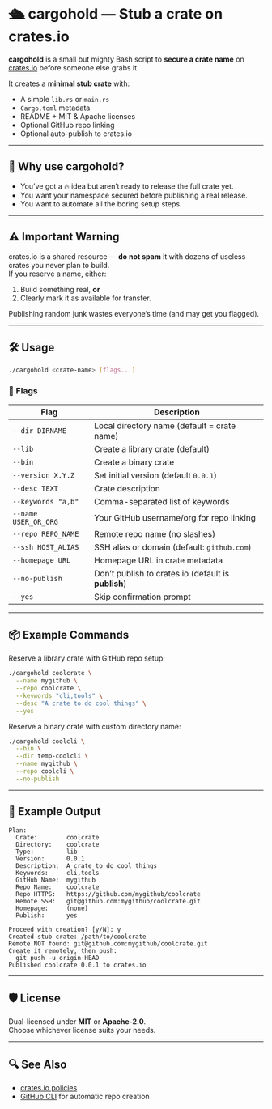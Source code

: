 # 🛳️ cargohold — Stub a crate on crates.io

**cargohold** is a small but mighty Bash script to **secure a crate name** on [crates.io](https://crates.io) before someone else grabs it.

It creates a **minimal stub crate** with:
- A simple `lib.rs` or `main.rs`
- `Cargo.toml` metadata
- README + MIT & Apache licenses
- Optional GitHub repo linking
- Optional auto-publish to crates.io

---

## 🧩 Why use cargohold?
- You’ve got a 🔥 idea but aren’t ready to release the full crate yet.
- You want your namespace secured before publishing a real release.
- You want to automate all the boring setup steps.

---

## ⚠️ **Important Warning**
crates.io is a shared resource — **do not spam** it with dozens of useless crates you never plan to build.  
If you reserve a name, either:
1. Build something real, **or**
2. Clearly mark it as available for transfer.

Publishing random junk wastes everyone’s time (and may get you flagged).

---

## 🛠️ Usage

```bash
./cargohold <crate-name> [flags...]
```

### 🏴 Flags
| Flag | Description |
|------|-------------|
| `--dir DIRNAME`      | Local directory name (default = crate name) |
| `--lib`              | Create a library crate (default) |
| `--bin`              | Create a binary crate |
| `--version X.Y.Z`    | Set initial version (default `0.0.1`) |
| `--desc TEXT`        | Crate description |
| `--keywords "a,b"`   | Comma-separated list of keywords |
| `--name USER_OR_ORG` | Your GitHub username/org for repo linking |
| `--repo REPO_NAME`   | Remote repo name (no slashes) |
| `--ssh HOST_ALIAS`   | SSH alias or domain (default: `github.com`) |
| `--homepage URL`     | Homepage URL in crate metadata |
| `--no-publish`       | Don’t publish to crates.io (default is **publish**) |
| `--yes`              | Skip confirmation prompt |

---

## 📦 Example Commands

Reserve a library crate with GitHub repo setup:
```bash
./cargohold coolcrate \
  --name mygithub \
  --repo coolcrate \
  --keywords "cli,tools" \
  --desc "A crate to do cool things" \
  --yes
```

Reserve a binary crate with custom directory name:
```bash
./cargohold coolcli \
  --bin \
  --dir temp-coolcli \
  --name mygithub \
  --repo coolcli \
  --no-publish
```

---

## 📜 Example Output
```
Plan:
  Crate:        coolcrate
  Directory:    coolcrate
  Type:         lib
  Version:      0.0.1
  Description:  A crate to do cool things
  Keywords:     cli,tools
  GitHub Name:  mygithub
  Repo Name:    coolcrate
  Repo HTTPS:   https://github.com/mygithub/coolcrate
  Remote SSH:   git@github.com:mygithub/coolcrate.git
  Homepage:     (none)
  Publish:      yes

Proceed with creation? [y/N]: y
Created stub crate: /path/to/coolcrate
Remote NOT found: git@github.com:mygithub/coolcrate.git
Create it remotely, then push:
  git push -u origin HEAD
Published coolcrate 0.0.1 to crates.io
```

---

## 🛡️ License
Dual-licensed under **MIT** or **Apache-2.0**.  
Choose whichever license suits your needs.

---

## 🔍 See Also
- [crates.io policies](https://doc.rust-lang.org/cargo/reference/publishing.html)
- [GitHub CLI](https://cli.github.com/) for automatic repo creation
